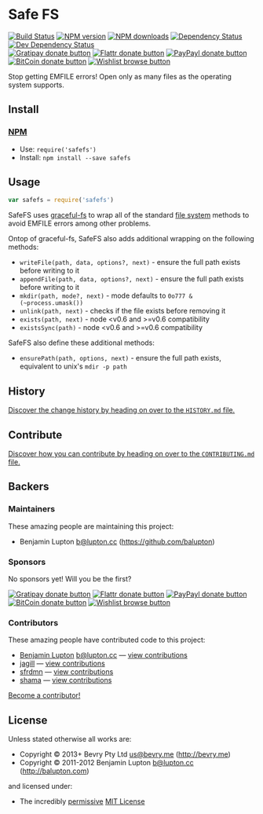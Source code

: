 
<!-- TITLE/ -->

# Safe FS

<!-- /TITLE -->


<!-- BADGES/ -->

[![Build Status](https://img.shields.io/travis/bevry/safefs/master.svg)](http://travis-ci.org/bevry/safefs "Check this project's build status on TravisCI")
[![NPM version](https://img.shields.io/npm/v/safefs.svg)](https://npmjs.org/package/safefs "View this project on NPM")
[![NPM downloads](https://img.shields.io/npm/dm/safefs.svg)](https://npmjs.org/package/safefs "View this project on NPM")
[![Dependency Status](https://img.shields.io/david/bevry/safefs.svg)](https://david-dm.org/bevry/safefs)
[![Dev Dependency Status](https://img.shields.io/david/dev/bevry/safefs.svg)](https://david-dm.org/bevry/safefs#info=devDependencies)<br/>
[![Gratipay donate button](https://img.shields.io/gratipay/bevry.svg)](https://www.gratipay.com/bevry/ "Donate weekly to this project using Gratipay")
[![Flattr donate button](https://img.shields.io/badge/flattr-donate-yellow.svg)](http://flattr.com/thing/344188/balupton-on-Flattr "Donate monthly to this project using Flattr")
[![PayPayl donate button](https://img.shields.io/badge/paypal-donate-yellow.svg)](https://www.paypal.com/cgi-bin/webscr?cmd=_s-xclick&hosted_button_id=QB8GQPZAH84N6 "Donate once-off to this project using Paypal")
[![BitCoin donate button](https://img.shields.io/badge/bitcoin-donate-yellow.svg)](https://bevry.me/bitcoin "Donate once-off to this project using BitCoin")
[![Wishlist browse button](https://img.shields.io/badge/wishlist-donate-yellow.svg)](https://bevry.me/wishlist "Buy an item on our wishlist for us")

<!-- /BADGES -->


<!-- DESCRIPTION/ -->

Stop getting EMFILE errors! Open only as many files as the operating system supports.

<!-- /DESCRIPTION -->


<!-- INSTALL/ -->

## Install

### [NPM](http://npmjs.org/)
- Use: `require('safefs')`
- Install: `npm install --save safefs`

<!-- /INSTALL -->


## Usage

``` javascript
var safefs = require('safefs')
```

SafeFS uses [graceful-fs](https://npmjs.org/package/graceful-fs) to wrap all of the standard [file system](http://nodejs.org/docs/latest/api/all.html#all_file_system) methods to avoid EMFILE errors among other problems.

Ontop of graceful-fs, SafeFS also adds additional wrapping on the following methods:

- `writeFile(path, data, options?, next)` - ensure the full path exists before writing to it
- `appendFile(path, data, options?, next)` -  ensure the full path exists before writing to it
- `mkdir(path, mode?, next)` - mode defaults to `0o777 & (~process.umask())`
- `unlink(path, next)` - checks if the file exists before removing it
- `exists(path, next)` - node <v0.6 and >=v0.6 compatibility
- `existsSync(path)` - node <v0.6 and >=v0.6 compatibility

SafeFS also define these additional methods:

- `ensurePath(path, options, next)` - ensure the full path exists, equivalent to unix's `mdir -p path`


<!-- HISTORY/ -->

## History
[Discover the change history by heading on over to the `HISTORY.md` file.](https://github.com/bevry/safefs/blob/master/HISTORY.md#files)

<!-- /HISTORY -->


<!-- CONTRIBUTE/ -->

## Contribute

[Discover how you can contribute by heading on over to the `CONTRIBUTING.md` file.](https://github.com/bevry/safefs/blob/master/CONTRIBUTING.md#files)

<!-- /CONTRIBUTE -->


<!-- BACKERS/ -->

## Backers

### Maintainers

These amazing people are maintaining this project:

- Benjamin Lupton <b@lupton.cc> (https://github.com/balupton)

### Sponsors

No sponsors yet! Will you be the first?

[![Gratipay donate button](https://img.shields.io/gratipay/bevry.svg)](https://www.gratipay.com/bevry/ "Donate weekly to this project using Gratipay")
[![Flattr donate button](https://img.shields.io/badge/flattr-donate-yellow.svg)](http://flattr.com/thing/344188/balupton-on-Flattr "Donate monthly to this project using Flattr")
[![PayPayl donate button](https://img.shields.io/badge/paypal-donate-yellow.svg)](https://www.paypal.com/cgi-bin/webscr?cmd=_s-xclick&hosted_button_id=QB8GQPZAH84N6 "Donate once-off to this project using Paypal")
[![BitCoin donate button](https://img.shields.io/badge/bitcoin-donate-yellow.svg)](https://bevry.me/bitcoin "Donate once-off to this project using BitCoin")
[![Wishlist browse button](https://img.shields.io/badge/wishlist-donate-yellow.svg)](https://bevry.me/wishlist "Buy an item on our wishlist for us")

### Contributors

These amazing people have contributed code to this project:

- [Benjamin Lupton](https://github.com/balupton) <b@lupton.cc> — [view contributions](https://github.com/bevry/safefs/commits?author=balupton)
- [jagill](https://github.com/jagill) — [view contributions](https://github.com/bevry/safefs/commits?author=jagill)
- [sfrdmn](https://github.com/sfrdmn) — [view contributions](https://github.com/bevry/safefs/commits?author=sfrdmn)
- [shama](https://github.com/shama) — [view contributions](https://github.com/bevry/safefs/commits?author=shama)

[Become a contributor!](https://github.com/bevry/safefs/blob/master/CONTRIBUTING.md#files)

<!-- /BACKERS -->


<!-- LICENSE/ -->

## License

Unless stated otherwise all works are:

- Copyright &copy; 2013+ Bevry Pty Ltd <us@bevry.me> (http://bevry.me)
- Copyright &copy; 2011-2012 Benjamin Lupton <b@lupton.cc> (http://balupton.com)

and licensed under:

- The incredibly [permissive](http://en.wikipedia.org/wiki/Permissive_free_software_licence) [MIT License](http://opensource.org/licenses/mit-license.php)

<!-- /LICENSE -->


